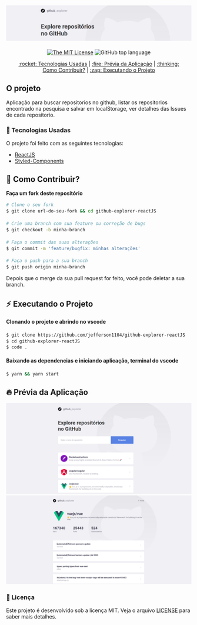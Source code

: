 <div align="center" style="margin-bottom: 20px;">
<img alt="Github Explorer" src="./src/assets/banner.png" width="auto" heigth="auto"/>
</div>

<div align="center" style="margin: 20px;">

[![The MIT License](https://img.shields.io/badge/license-MIT-green.svg?style=flat-square)](http://github.com/jefferson1104/github-explorer-reactJS/LICENSE.md)
![GitHub top language](https://img.shields.io/github/languages/top/jefferson1104/github-explorer-reactJS?style=flat-square)


<p align="center" >
  <a href="#rocket-tecnologias-usadas"> :rocket: Tecnologias Usadas</a> |
  <a href="#fire-prévia-da-aplicação"> :fire: Prévia da Aplicação</a> |
  <a href="#thinking-como-contribuir?"> :thinking: Como Contribuir?</a> |
  <a href="#zap-executando-o-projeto"> :zap: Executando o Projeto </a>
</p>

</div>

## O projeto

Aplicação para buscar repositorios no github, listar os repositorios encontrado na pesquisa e salvar em localStorage, ver detalhes das Issues de cada repositorio.

### :rocket: Tecnologias Usadas

O projeto foi feito com as seguintes tecnologias:

- [ReactJS](https://pt-br.reactjs.org/)
- [Styled-Components](https://styled-components.com/)


## :thinking: Como Contribuir?
**Faça um fork deste repositório**

```bash
# Clone o seu fork
$ git clone url-do-seu-fork && cd github-explorer-reactJS

# Crie uma branch com sua feature ou correção de bugs
$ git checkout -b minha-branch

# Faça o commit das suas alterações
$ git commit -m 'feature/bugfix: minhas alterações'

# Faça o push para a sua branch
$ git push origin minha-branch
```

Depois que o merge da sua pull request for feito, você pode deletar a sua branch.

## :zap: Executando o Projeto
#### Clonando o projeto e abrindo no vscode
```sh
$ git clone https://github.com/jefferson1104/github-explorer-reactJS
$ cd github-explorer-reactJS
$ code .
```

#### Baixando as dependencias e iniciando aplicação, terminal do vscode
```sh
$ yarn && yarn start
```

## :fire: Prévia da Aplicação

<div align="center">
  <img alt="Pagina de Pesquisa do repositorio" src="./src/assets/print01.png" width="auto" heigth="auto"/>
  <img alt="Paginda de Detalhes do repositorio" src="./src/assets/print02.png" width="auto" heigth="auto"/>
</div>

### :memo: Licença

Este projeto é desenvolvido sob a licença MIT. Veja o arquivo [LICENSE](LICENSE.md) para saber mais detalhes.
